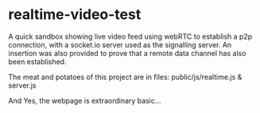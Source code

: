 # realtime-video-test
A quick sandbox showing live video feed using webRTC to establish a p2p connection, with a socket.io server used as the signalling server. An insertion was also provided to prove that a remote data channel has also been established.

The meat and potatoes of this project are in files: 
  public/js/realtime.js
  & server.js

And Yes, the webpage is extraordinary basic...

